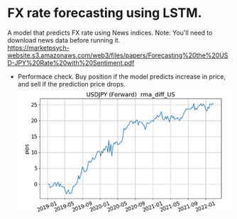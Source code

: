 # FX rate forecasting using LSTM.
A model that predicts FX rate using News indices.  Note: You'll need to download news data before running it.  
https://marketpsych-website.s3.amazonaws.com/web3/files/papers/Forecasting%20the%20USD-JPY%20Rate%20with%20Sentiment.pdf

* Performace check.  Buy position if the model predicts increase in price, and sell if the prediction price drops.
![image1](https://github.com/knkasa/lstm_forecast/blob/main/performance_test.png)
